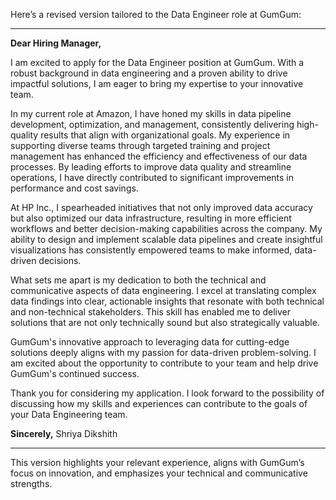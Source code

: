 Here’s a revised version tailored to the Data Engineer role at GumGum:

---

**Dear Hiring Manager,**

I am excited to apply for the Data Engineer position at GumGum. With a robust background in data engineering and a proven ability to drive impactful solutions, I am eager to bring my expertise to your innovative team.

In my current role at Amazon, I have honed my skills in data pipeline development, optimization, and management, consistently delivering high-quality results that align with organizational goals. My experience in supporting diverse teams through targeted training and project management has enhanced the efficiency and effectiveness of our data processes. By leading efforts to improve data quality and streamline operations, I have directly contributed to significant improvements in performance and cost savings.

At HP Inc., I spearheaded initiatives that not only improved data accuracy but also optimized our data infrastructure, resulting in more efficient workflows and better decision-making capabilities across the company. My ability to design and implement scalable data pipelines and create insightful visualizations has consistently empowered teams to make informed, data-driven decisions.

What sets me apart is my dedication to both the technical and communicative aspects of data engineering. I excel at translating complex data findings into clear, actionable insights that resonate with both technical and non-technical stakeholders. This skill has enabled me to deliver solutions that are not only technically sound but also strategically valuable.

GumGum's innovative approach to leveraging data for cutting-edge solutions deeply aligns with my passion for data-driven problem-solving. I am excited about the opportunity to contribute to your team and help drive GumGum's continued success.

Thank you for considering my application. I look forward to the possibility of discussing how my skills and experiences can contribute to the goals of your Data Engineering team.

**Sincerely,**
Shriya Dikshith

--- 

This version highlights your relevant experience, aligns with GumGum’s focus on innovation, and emphasizes your technical and communicative strengths.
